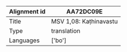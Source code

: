 |Alignment id | AA72DC09E
| --- | --- 
|Title | MSV 1,08: Kaṭhinavastu 
|Type | translation
|Languages | ['bo']